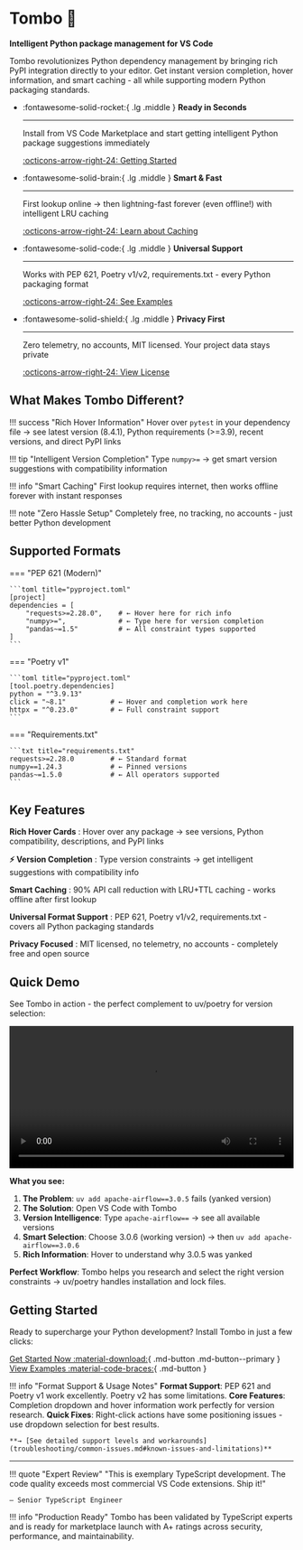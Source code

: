 # Tombo 🧽

**Intelligent Python package management for VS Code**

Tombo revolutionizes Python dependency management by bringing rich PyPI integration directly to your editor. Get instant version completion, hover information, and smart caching - all while supporting modern Python packaging standards.


<div class="grid cards" markdown>

-   :fontawesome-solid-rocket:{ .lg .middle } __Ready in Seconds__

    ---

    Install from VS Code Marketplace and start getting intelligent Python package suggestions immediately

    [:octicons-arrow-right-24: Getting Started](getting-started/installation.md)

-   :fontawesome-solid-brain:{ .lg .middle } __Smart & Fast__

    ---

    First lookup online → then lightning-fast forever (even offline!) with intelligent LRU caching

    [:octicons-arrow-right-24: Learn about Caching](features/smart-caching.md)

-   :fontawesome-solid-code:{ .lg .middle } __Universal Support__

    ---

    Works with PEP 621, Poetry v1/v2, requirements.txt - every Python packaging format

    [:octicons-arrow-right-24: See Examples](examples/pep621.md)

-   :fontawesome-solid-shield:{ .lg .middle } __Privacy First__

    ---

    Zero telemetry, no accounts, MIT licensed. Your project data stays private

    [:octicons-arrow-right-24: View License](about/license.md)

</div>

## What Makes Tombo Different?

!!! success "Rich Hover Information"
    Hover over `pytest` in your dependency file → see latest version (8.4.1), Python requirements (>=3.9), recent versions, and direct PyPI links

!!! tip "Intelligent Version Completion"
    Type `numpy>=` → get smart version suggestions with compatibility information

!!! info "Smart Caching"
    First lookup requires internet, then works offline forever with instant responses

!!! note "Zero Hassle Setup"
    Completely free, no tracking, no accounts - just better Python development

## Supported Formats

=== "PEP 621 (Modern)"

    ```toml title="pyproject.toml"
    [project]
    dependencies = [
        "requests>=2.28.0",    # ← Hover here for rich info
        "numpy>=",             # ← Type here for version completion
        "pandas~=1.5"          # ← All constraint types supported
    ]
    ```

=== "Poetry v1"

    ```toml title="pyproject.toml"
    [tool.poetry.dependencies]
    python = "^3.9.13"
    click = "~8.1"           # ← Hover and completion work here
    httpx = "^0.23.0"        # ← Full constraint support
    ```

=== "Requirements.txt"

    ```txt title="requirements.txt"
    requests>=2.28.0         # ← Standard format
    numpy==1.24.3            # ← Pinned versions
    pandas~=1.5.0            # ← All operators supported
    ```

## Key Features

**Rich Hover Cards**
:   Hover over any package → see versions, Python compatibility, descriptions, and PyPI links

**⚡ Version Completion**
:   Type version constraints → get intelligent suggestions with compatibility info

**Smart Caching**
:   90% API call reduction with LRU+TTL caching - works offline after first lookup

**Universal Format Support**
:   PEP 621, Poetry v1/v2, requirements.txt - covers all Python packaging standards

**Privacy Focused**
:   MIT licensed, no telemetry, no accounts - completely free and open source

## Quick Demo

See Tombo in action - the perfect complement to uv/poetry for version selection:

<video controls width="100%">
  <source src="https://d.pr/v/R4zkde.mp4" type="video/mp4">
  [🎥 Watch Demo](https://d.pr/v/R4zkde)
</video>

**What you see:**
1. **The Problem**: `uv add apache-airflow==3.0.5` fails (yanked version)
2. **The Solution**: Open VS Code with Tombo
3. **Version Intelligence**: Type `apache-airflow==` → see all available versions
4. **Smart Selection**: Choose 3.0.6 (working version) → then `uv add apache-airflow==3.0.6`
5. **Rich Information**: Hover to understand why 3.0.5 was yanked

**Perfect Workflow**: Tombo helps you research and select the right version constraints → uv/poetry handles installation and lock files.

## Getting Started

Ready to supercharge your Python development? Install Tombo in just a few clicks:

[Get Started Now :material-download:](getting-started/installation.md){ .md-button .md-button--primary }
[View Examples :material-code-braces:](examples/pep621.md){ .md-button }

!!! info "Format Support & Usage Notes"
    **Format Support**: PEP 621 and Poetry v1 work excellently. Poetry v2 has some limitations.
    **Core Features**: Completion dropdown and hover information work perfectly for version research.
    **Quick Fixes**: Right-click actions have some positioning issues - use dropdown selection for best results.

    **→ [See detailed support levels and workarounds](troubleshooting/common-issues.md#known-issues-and-limitations)**

---

!!! quote "Expert Review"
    "This is exemplary TypeScript development. The code quality exceeds most commercial VS Code extensions. Ship it!"

    — Senior TypeScript Engineer

!!! info "Production Ready"
    Tombo has been validated by TypeScript experts and is ready for marketplace launch with A+ ratings across security, performance, and maintainability.
